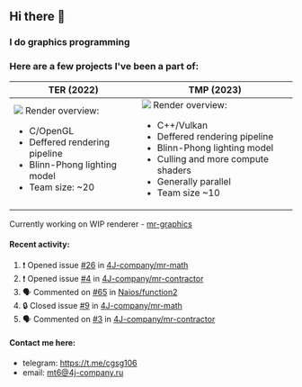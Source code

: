 ## Hi there 👋
### I do graphics programming
### Here are a few projects I've been a part of:  

TER (2022)            |  TMP (2023)
-------------------------|-------------------------
![](images/ter_screenshot_00_upscaled.png) Render overview: <br><ul><li> C/OpenGL <li> Deffered rendering pipeline <li> Blinn-Phong lighting model <li> Team size: ~20 | ![](images/tmp_screenshot_01_upscaled.png) Render overview: <br><ul><li> C++/Vulkan <li> Deffered rendering pipeline <li> Blinn-Phong lighting model <li> Culling and more compute shaders <li> Generally parallel <li> Team size ~10

Currently working on WIP renderer - [mr-graphics](https://github.com/4J-company/mr-graphics)  

#### Recent activity:
<!--START_SECTION:activity-->
1. ❗ Opened issue [#26](https://github.com/4J-company/mr-math/issues/26) in [4J-company/mr-math](https://github.com/4J-company/mr-math)
2. ❗ Opened issue [#4](https://github.com/4J-company/mr-contractor/issues/4) in [4J-company/mr-contractor](https://github.com/4J-company/mr-contractor)
3. 🗣 Commented on [#65](https://github.com/Naios/function2/pull/65#issuecomment-2734502406) in [Naios/function2](https://github.com/Naios/function2)
4. 🔒 Closed issue [#9](https://github.com/4J-company/mr-math/issues/9) in [4J-company/mr-math](https://github.com/4J-company/mr-math)
5. 🗣 Commented on [#3](https://github.com/4J-company/mr-contractor/issues/3#issuecomment-2730019057) in [4J-company/mr-contractor](https://github.com/4J-company/mr-contractor)
<!--END_SECTION:activity-->

#### Contact me here:
 - telegram: https://t.me/cgsg106
 - email:    mt6@4j-company.ru
